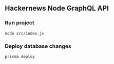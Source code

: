 ## Hackernews Node GraphQL API

### Run project

`node src/index.js`

### Deploy database changes

`prisma deploy`
